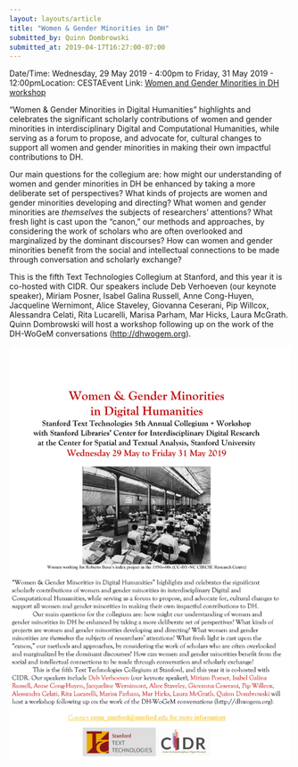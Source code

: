 ```yaml
---
layout: layouts/article
title: "Women & Gender Minorities in DH"
submitted_by: Quinn Dombrowski
submitted_at: 2019-04-17T16:27:00-07:00
---
```



Date/Time: Wednesday, 29 May 2019 - 4:00pm to Friday, 31 May 2019 - 12:00pmLocation: CESTAEvent Link: [Women and Gender Minorities in DH workshop](https://texttechnologies.stanford.edu/news/women-and-gender-minorities-digital-humanities)

“Women & Gender Minorities in Digital Humanities” highlights and celebrates the significant scholarly contributions of women and gender minorities in interdisciplinary Digital and Computational Humanities, while serving as a forum to propose, and advocate for, cultural changes to support all women and gender minorities in making their own impactful contributions to DH.


Our main questions for the collegium are: how might our understanding of women and gender minorities in DH be enhanced by taking a more deliberate set of perspectives? What kinds of projects are women and gender minorities developing and directing? What women and gender minorities are *themselves* the subjects of researchers’ attentions? What fresh light is cast upon the “canon,” our methods and approaches, by considering the work of scholars who are often overlooked and marginalized by the dominant discourses? How can women and gender minorities benefit from the social and intellectual connections to be made through conversation and scholarly exchange?


This is the fifth Text Technologies Collegium at Stanford, and this year it is co-hosted with CIDR. Our speakers include Deb Verhoeven (our keynote speaker), Miriam Posner, Isabel Galina Russell, Anne Cong-Huyen, Jacqueline Wernimont, Alice Staveley, Giovanna Ceserani, Pip Willcox, Alessandra Celati, Rita Lucarelli, Marisa Parham, Mar Hicks, Laura McGrath. Quinn Dombrowski will host a workshop following up on the work of the DH-WoGeM conversations (<http://dhwogem.org>).




![](../post-images/Women%20Gender%20Minorities%20in%20DH%20Flyer.jpg)



